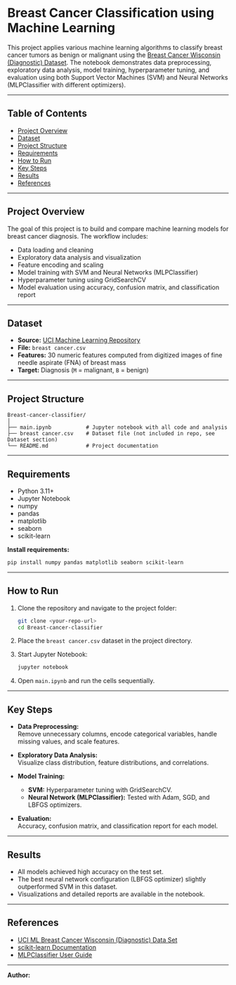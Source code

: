 # Breast Cancer Classification using Machine Learning

This project applies various machine learning algorithms to classify breast cancer tumors as benign or malignant using the [Breast Cancer Wisconsin (Diagnostic) Dataset](https://archive.ics.uci.edu/ml/datasets/Breast+Cancer+Wisconsin+%28Diagnostic%29). The notebook demonstrates data preprocessing, exploratory data analysis, model training, hyperparameter tuning, and evaluation using both Support Vector Machines (SVM) and Neural Networks (MLPClassifier with different optimizers).

---

## Table of Contents

- [Project Overview](#project-overview)
- [Dataset](#dataset)
- [Project Structure](#project-structure)
- [Requirements](#requirements)
- [How to Run](#how-to-run)
- [Key Steps](#key-steps)
- [Results](#results)
- [References](#references)

---

## Project Overview

The goal of this project is to build and compare machine learning models for breast cancer diagnosis. The workflow includes:

- Data loading and cleaning
- Exploratory data analysis and visualization
- Feature encoding and scaling
- Model training with SVM and Neural Networks (MLPClassifier)
- Hyperparameter tuning using GridSearchCV
- Model evaluation using accuracy, confusion matrix, and classification report

---

## Dataset

- **Source:** [UCI Machine Learning Repository](https://archive.ics.uci.edu/ml/datasets/Breast+Cancer+Wisconsin+%28Diagnostic%29)
- **File:** `breast cancer.csv`
- **Features:** 30 numeric features computed from digitized images of fine needle aspirate (FNA) of breast mass
- **Target:** Diagnosis (`M` = malignant, `B` = benign)

---

## Project Structure

```
Breast-cancer-classifier/
│
├── main.ipynb           # Jupyter notebook with all code and analysis
├── breast cancer.csv    # Dataset file (not included in repo, see Dataset section)
└── README.md            # Project documentation
```

---

## Requirements

- Python 3.11+
- Jupyter Notebook
- numpy
- pandas
- matplotlib
- seaborn
- scikit-learn

**Install requirements:**
```bash
pip install numpy pandas matplotlib seaborn scikit-learn
```

---

## How to Run

1. Clone the repository and navigate to the project folder:
    ```bash
    git clone <your-repo-url>
    cd Breast-cancer-classifier
    ```

2. Place the `breast cancer.csv` dataset in the project directory.

3. Start Jupyter Notebook:
    ```bash
    jupyter notebook
    ```

4. Open `main.ipynb` and run the cells sequentially.

---

## Key Steps

- **Data Preprocessing:**  
  Remove unnecessary columns, encode categorical variables, handle missing values, and scale features.

- **Exploratory Data Analysis:**  
  Visualize class distribution, feature distributions, and correlations.

- **Model Training:**  
  - **SVM:** Hyperparameter tuning with GridSearchCV.
  - **Neural Network (MLPClassifier):** Tested with Adam, SGD, and LBFGS optimizers.

- **Evaluation:**  
  Accuracy, confusion matrix, and classification report for each model.

---

## Results

- All models achieved high accuracy on the test set.
- The best neural network configuration (LBFGS optimizer) slightly outperformed SVM in this dataset.
- Visualizations and detailed reports are available in the notebook.

---

## References

- [UCI ML Breast Cancer Wisconsin (Diagnostic) Data Set](https://archive.ics.uci.edu/ml/datasets/Breast+Cancer+Wisconsin+%28Diagnostic%29)
- [scikit-learn Documentation](https://scikit-learn.org/stable/)
- [MLPClassifier User Guide](https://scikit-learn.org/stable/modules/generated/sklearn.neural_network.MLPClassifier.html)

---

**Author:**
